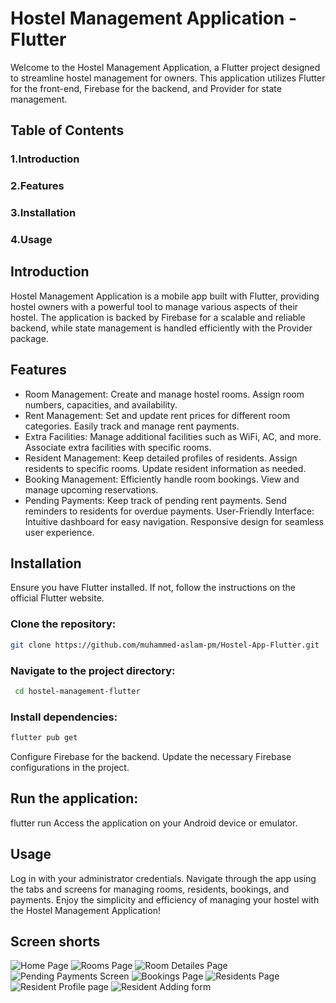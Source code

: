 
# Hostel Management Application - Flutter 
Welcome to the Hostel Management Application, a Flutter project designed to streamline hostel management for owners. This application utilizes Flutter for the front-end, Firebase for the backend, and Provider for state management.
## Table of Contents 
### 1.Introduction 
### 2.Features 
### 3.Installation 
### 4.Usage 
## Introduction 
Hostel Management Application is a mobile app built with Flutter, providing hostel owners with a powerful tool to manage various aspects of their hostel. The application is backed by Firebase for a scalable and reliable backend, while state management is handled efficiently with the Provider package. 
## Features 
- Room Management: Create and manage hostel rooms. Assign room numbers, capacities, and availability. 
- Rent Management: Set and update rent prices for different room categories. Easily track and manage rent payments. 
- Extra Facilities: Manage additional facilities such as WiFi, AC, and more. Associate extra facilities with specific rooms. 
- Resident Management: Keep detailed profiles of residents. Assign residents to specific rooms. Update resident information as needed. 
- Booking Management: Efficiently handle room bookings. View and manage upcoming reservations. 
- Pending Payments: Keep track of pending rent payments. Send reminders to residents for overdue payments. User-Friendly Interface: Intuitive dashboard for easy navigation. Responsive design for seamless user experience. 
## Installation
Ensure you have Flutter installed. If not, follow the instructions on the official Flutter website. 
### Clone the repository:
```bash
git clone https://github.com/muhammed-aslam-pm/Hostel-App-Flutter.git
```
### Navigate to the project directory:
```bash
 cd hostel-management-flutter
```
### Install dependencies: 
```bash
flutter pub get
```
Configure Firebase for the backend. Update the necessary Firebase configurations in the project. 
## Run the application: 
flutter run Access the application on your Android device or emulator. 
## Usage
Log in with your administrator credentials. Navigate through the app using the tabs and screens for managing rooms, residents, bookings, and payments. Enjoy the simplicity and efficiency of managing your hostel with the Hostel Management Application!
## Screen shorts
![Home Page](https://github.com/muhammed-aslam-pm/Hostel-App-Flutter/assets/124497102/7a5692e5-211c-49be-91de-e481f60d2320)
![Rooms Page](https://github.com/muhammed-aslam-pm/Hostel-App-Flutter/assets/124497102/e9e52935-2e03-4608-98ae-eeeef0beb33d)
![Room Detailes Page](https://github.com/muhammed-aslam-pm/Hostel-App-Flutter/assets/124497102/b13d0392-dcba-446f-93a9-8b9b8d4b1360)
![Pending Payments Screen](https://github.com/muhammed-aslam-pm/Hostel-App-Flutter/assets/124497102/2f087d4b-884a-4052-b636-6fd031c0d006)
![Bookings Page](https://github.com/muhammed-aslam-pm/Hostel-App-Flutter/assets/124497102/e13c9b1e-0568-410e-8d00-24995f7e10dc)
![Residents Page](https://github.com/muhammed-aslam-pm/Hostel-App-Flutter/assets/124497102/f88c7659-b5d6-44dd-9a47-5b7cf267005d)
![Resident Profile page](https://github.com/muhammed-aslam-pm/Hostel-App-Flutter/assets/124497102/7854b76e-913d-4bd0-9e83-a12208796027)
![Resident Adding form](https://github.com/muhammed-aslam-pm/Hostel-App-Flutter/assets/124497102/4da98029-b1b3-41aa-b9c3-b577599d6e2f)








